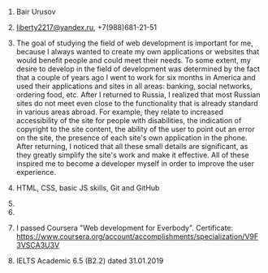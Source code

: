 1. Bair Urusov
2. liberty2217@yandex.ru, +7(988)681-21-51
3. The goal of studying the field of web development is important for me, because I always wanted to create my own applications or websites that would benefit people and could meet their needs. 
To some extent, my desire to develop in the field of development was determined by the fact that a couple of years ago I went to work for six months in America and used their applications and sites in all areas: banking, social networks, ordering food, etc. After I returned to Russia, I realized that most Russian sites do not meet even close to the functionality that is already standard in various areas abroad. For example, they relate to increased accessibility of the site for people with disabilities, the indication of copyright to the site content, the ability of the user to point out an error on the site, the presence of each site's own application in the phone. After returning, I noticed that all these small details are significant, as they greatly simplify the site's work and make it effective. 
All of these inspired me to become a developer myself in order to improve the user experience.

4. HTML, CSS, basic JS skills, Git and GitHub
5. 
6. 
7. I passed Coursera "Web development for Everbody". Certificate: https://www.coursera.org/account/accomplishments/specialization/V9F3VSCA3U3V
8. IELTS Academic 6.5 (B2.2) dated 31.01.2019